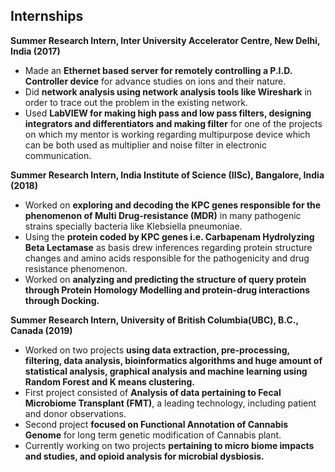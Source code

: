 
## Internships

**<span class="fa fa-briefcase about-icon"></span>  Summer Research Intern, Inter University Accelerator Centre, New Delhi, India (2017)**

* Made an **Ethernet based server for remotely controlling a P.I.D. Controller device** for advance studies on ions and their nature.
* Did **network analysis using network analysis tools like Wireshark** in order to trace out the problem in the existing network.
* Used **LabVIEW for making high pass and low pass filters, designing integrators and differentiators and making filter** for one of the projects on which my mentor is working regarding multipurpose device which can be both used as multiplier and noise filter in electronic communication.

**<span class="fa fa-briefcase about-icon"></span>  Summer Research Intern, India Institute of Science (IISc), Bangalore, India (2018)**

* Worked on **exploring and decoding the KPC genes responsible for the phenomenon of Multi Drug-resistance (MDR)** in many pathogenic strains specially bacteria like Klebsiella pneumoniae.
* Using the **protein coded by KPC genes i.e. Carbapenam Hydrolyzing Beta Lectamase** as basis drew inferences regarding protein structure changes and amino acids responsible for the pathogenicity and drug resistance phenomenon.
* Worked on **analyzing and predicting the structure of query protein through Protein Homology Modelling and protein-drug interactions through Docking.**

**<span class="fa fa-briefcase about-icon"></span>  Summer Research Intern, University of British Columbia(UBC), B.C., Canada (2019)**

* Worked on two projects **using data extraction, pre-processing, filtering, data analysis, bioinformatics algorithms and huge amount of statistical analysis, graphical analysis and machine learning using Random Forest and K means clustering.**
* First project consisted of **Analysis of data pertaining to Fecal Microbiome Transplant (FMT)**, a leading technology, including patient and donor observations.
* Second project **focused on Functional Annotation of Cannabis Genome** for long term genetic modification of Cannabis plant.
* Currently working on two projects **pertaining to micro biome impacts and studies, and opioid analysis for microbial dysbiosis.**
